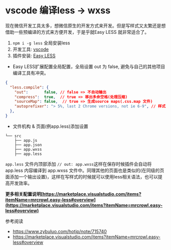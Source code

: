 # vscode 编译less -> wxss

现在微信开发工具太多，想微信原生的开发方式来开发。但是写样式又太繁还是想借助一些预编译的方式来方便开发，于是乎就Easy LESS 就非常适合了。

1. `npm i -g less` 全局安装less
2. 开发工具: [vscode](https://code.visualstudio.com/)
3. 插件安装: [Easy LESS](https://marketplace.visualstudio.com/items?itemName=mrcrowl.easy-less#overview)


+ Easy LESS扩展配置全局配置，全局设置 out 为 false, 避免与自己的其他项目编译工具有冲突。

```json
{
  "less.compile": {
    "out":       false, // false => 不自动输出
    "compress":  true,  // true => 移出多余空格(处理压缩)
    "sourceMap": false,  // true => 生成source maps(.css.map 文件)
    "autoprefixer": "> 5%, last 2 Chrome versions, not ie 6-9", // 样式兼容处理 取值参考: autoprefixer & browserslist配置
  },
}
```

+ 文件机构 & 页面(例app.less)添加设置

```
└── src
    ├── app.js
    ├── app.json
    ├── app.wxss
    ├── app.less
```

`app.less` 文件内顶部添加 `// out: app.wxss`这样在保存时候插件会自动将 app.less 内容编译到 app.wxss 文件中。同理其他的页面也是类似的(在同级的页面添加一个输出设置)，这样在写样式的时候就可以使用less相关语法，也可以提高开发效率。

**更多相关配置说明[https://marketplace.visualstudio.com/items?itemName=mrcrowl.easy-less#overview](https://marketplace.visualstudio.com/items?itemName=mrcrowl.easy-less#overview)**


参考阅读

+ https://www.zybuluo.com/hotjp/note/715740
+ https://marketplace.visualstudio.com/items?itemName=mrcrowl.easy-less#overview
